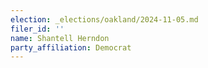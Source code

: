 ```yaml
---
election: _elections/oakland/2024-11-05.md
filer_id: ''
name: Shantell Herndon
party_affiliation: Democrat
---
```

